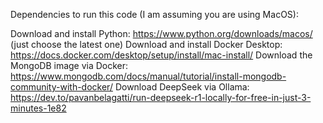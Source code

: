 Dependencies to run this code (I am assuming you are using MacOS):

Download and install Python: https://www.python.org/downloads/macos/ (just choose the latest one)
Download and install Docker Desktop: https://docs.docker.com/desktop/setup/install/mac-install/
Download the MongoDB image via Docker: https://www.mongodb.com/docs/manual/tutorial/install-mongodb-community-with-docker/
Download DeepSeek via Ollama: https://dev.to/pavanbelagatti/run-deepseek-r1-locally-for-free-in-just-3-minutes-1e82
